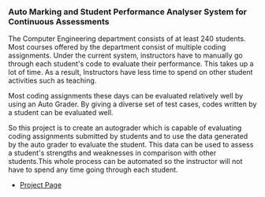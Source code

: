 ### Auto Marking and Student Performance Analyser System for Continuous Assessments

The Computer Engineering department consists of at least 240 students. Most courses offered by the department consist of multiple coding assignments. Under the current system, instructors have to manually go through each student's code to evaluate their performance. This takes up a lot of time. As a result, Instructors have less time to spend on other student activities such as teaching.

Most coding assignments these days can be evaluated relatively well by using an Auto Grader. By giving a diverse set of test cases, codes written by a student can be evaluated well. 

So this project is to create an autograder which is capable of evaluating coding assignments submitted by students and to use the data generated by the auto grader to evaluate the student. This data can be used to assess a student's strengths and weaknesses in comparison with other students.This whole process can be automated so the instructor will not have to spend any time going through each student.



- [Project Page](https://cepdnaclk.github.io/e18-co227-Auto-Marking-and-Student-Performance-Analyser-System-for-Continuous-Assessments-Group-B/)
